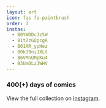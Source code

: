 ```yaml
---
layout: art
icon: fas fa-paintbrush
order: 3
instas:
  - B0YWDDcJz5W
  - B1tZzGQpcgR
  - B01AR_ypHez
  - B0k39niJXLt
  - B6VMnUMpKu4
  - B3UmOLzJWHV
---
```


### 400(+) days of comics

View the full collection on [Instagram](https://www.instagram.com/kindofahappystory).
